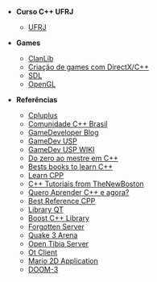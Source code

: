  - <strong>Curso C++ UFRJ</strong>
   - [UFRJ](http://orion.lcg.ufrj.br/C++/curso)
 
 - <strong>Games</strong>
   - [ClanLib](http://www.clanlib.org/)
   - [Criação de games com DirectX/C++](http://www.industriadejogos.com.br/tutoriais/palestra-criacao-de-games-com-directxc/)
   - [SDL](https://www.libsdl.org/)
   - [OpenGL](https://www.opengl.org/)
 
 - <strong>Referências</strong>
   - [Cpluplus](http://www.cplusplus.com/)
   - [Comunidade C++ Brasil](http://ccppbrasil.github.io/)
   - [GameDeveloper Blog](http://gamedeveloper.com.br/)
   - [GameDev USP](https://uspgamedev.org/#)
   - [GameDev USP WIKI](https://uspgamedev.org/wiki/USPGameDev_Wiki)
   - [Do zero ao mestre em C++](http://dozeroaomestre.blogspot.com.br/2014/10/a-pedras-no-caminho-de-um-iniciante.html)
   - [Bests books to learn C++](https://stackoverflow.com/questions/388242/the-definitive-c-book-guide-and-list)
   - [Learn CPP](https://hackr.io/tutorials/learn-c-plus-plus)
   - [C++ Tutoriais from TheNewBoston](https://www.youtube.com/watch?v=3Iq_uFbc4L4&list=PLAE85DE8440AA6B83&index=6)
   - [Quero Aprender C++ e agora?](https://vinipsmaker.wordpress.com/2013/01/13/quero-aprender-cpp-e-agora/)
   - [Best Reference CPP](http://en.cppreference.com/w/)
   - [Library QT](https://www.qt.io/developers/)
   - [Boost C++ Library](http://www.boost.org/)
   - [Forgotten Server](https://github.com/otland/forgottenserver)
   - [Quake 3 Arena](https://github.com/id-Software/Quake-III-Arena)
   - [Open Tibia Server](https://github.com/opentibia/server)
   - [Ot Client](https://github.com/edubart/otclient)
   - [Mario 2D Application](https://github.com/jakowskidev/uMario_Jakowski)
   - [DOOM-3](https://github.com/id-Software/DOOM-3)

